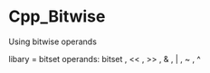 # Cpp_Bitwise
Using bitwise operands

libary = bitset
operands:
  bitset ,  << ,  >> , & , | , ~ , ^
